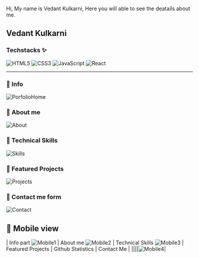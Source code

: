 Hi, My name is Vedant Kulkarni, Here you will able to see the deatails about me.

## Vedant Kulkarni

### Techstacks ✨
![HTML5](https://img.shields.io/badge/html5-%23E34F26.svg?style=for-the-badge&logo=html5&logoColor=white)
![CSS3](https://img.shields.io/badge/css3-%231572B6.svg?style=for-the-badge&logo=css3&logoColor=white)
![JavaScript](https://img.shields.io/badge/javascript-%23323330.svg?style=for-the-badge&logo=javascript&logoColor=%23F7DF1E)
![React](https://img.shields.io/badge/react-%2320232a.svg?style=for-the-badge&logo=react&logoColor=%2361DAFB)


***
### :small_blue_diamond: Info 
![PorfolioHome](https://user-images.githubusercontent.com/99425379/223430455-f4c9a583-4cad-44aa-88be-825646416eac.png)

### :small_blue_diamond: About me
![About](https://user-images.githubusercontent.com/99425379/223430781-5f019f8c-572f-431e-aa39-323eba044207.png)

### :small_blue_diamond: Technical Skills
![Skills](https://user-images.githubusercontent.com/99425379/223430994-9def6cfe-cbda-47b6-a50d-3aa61f574847.png)

### :small_blue_diamond: Featured Projects
![Projects](https://user-images.githubusercontent.com/99425379/223431221-30dbdbb8-2260-4f7e-a3a7-78cc76b1bc68.png)

### :small_blue_diamond: Contact me form
![Contact](https://user-images.githubusercontent.com/99425379/223431500-493d72e6-ee4a-4209-ab7a-3cf6e76f55b4.png)

## :large_blue_diamond: Mobile view
| Info part ![Mobile1](https://user-images.githubusercontent.com/99425379/223432647-f3317dd4-62c0-472b-bb3d-d83101a12dcd.png) | About me ![Mobile2](https://user-images.githubusercontent.com/99425379/223432735-0b4ecbe6-d86c-470f-ba87-5f2285d0fcb5.png) | Technical Skills ![Mobile3](https://user-images.githubusercontent.com/99425379/223432750-5a2ccb16-7301-4c16-bb1c-932fc6dbde9c.png) | Featured Projects | Github Statistics | Contact Me |
||||![Mobile4](https://user-images.githubusercontent.com/99425379/223432776-59b5fc94-b669-48cb-a856-fb18a46c787b.png)|

